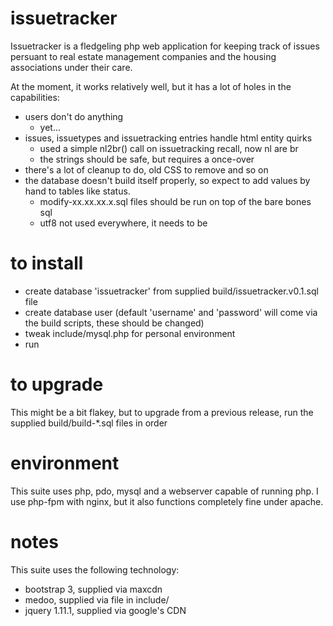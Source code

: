 issuetracker
============

Issuetracker is a fledgeling php web application for keeping track of issues persuant to real estate management companies and the housing associations under their care.

At the moment, it works relatively well, but it has a lot of holes in the capabilities:
   * users don't do anything
      * yet...
   * issues, issuetypes and issuetracking entries handle html entity quirks
      * used a simple nl2br() call on issuetracking recall, now nl are br
      * the strings should be safe, but requires a once-over
   * there's a lot of cleanup to do, old CSS to remove and so on
   * the database doesn't build itself properly, so expect to add values by hand to tables like status.
      * modify-xx.xx.xx.x.sql files should be run on top of the bare bones sql
      * utf8 not used everywhere, it needs to be

to install
==========

   * create database 'issuetracker' from supplied build/issuetracker.v0.1.sql file
   * create database user (default 'username' and 'password' will come via the build scripts, these should be changed)
   * tweak include/mysql.php for personal environment
   * run

to upgrade
==========

This might be a bit flakey, but to upgrade from a previous release, run the supplied build/build-*.sql files in order

environment
===========

This suite uses php, pdo, mysql and a webserver capable of running php. I use php-fpm with nginx, but it also functions completely fine under apache.

notes
=====

This suite uses the following technology:
   * bootstrap 3, supplied via maxcdn
   * medoo, supplied via file in include/
   * jquery 1.11.1, supplied via google's CDN
